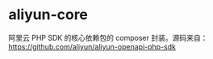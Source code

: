 # aliyun-core
阿里云 PHP SDK 的核心依赖包的 composer 封装。源码来自：https://github.com/aliyun/aliyun-openapi-php-sdk
